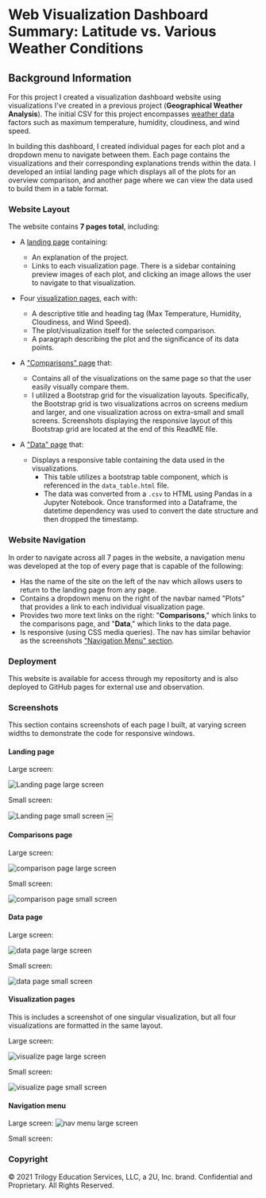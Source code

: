 # Web Visualization Dashboard Summary: Latitude vs. Various Weather Conditions

## Background Information

For this project I created a visualization dashboard website using visualizations I've created in a previous project (**Geographical Weather Analysis**). The initial CSV for this project encompasses [weather data](Resources/cities.csv) factors such as maximum temperature, humidity, cloudiness, and wind speed.

In building this dashboard, I created individual pages for each plot and a dropdown menu to navigate between them. Each page contains the visualizations and their corresponding explanations trends within the data. I developed an intiial landing page which displays all of the plots for an overview comparison, and another page where we can view the data used to build them in a table format.

### Website Layout

The website contains **7 pages total**, including:

* A [landing page](#landing-page) containing:
  * An explanation of the project.
  * Links to each visualization page. There is a sidebar containing preview images of each plot, and clicking an image allows the user to navigate to that visualization.

* Four [visualization pages](#visualization-pages), each with:
  * A descriptive title and heading tag (Max Temperature, Humidity, Cloudiness, and Wind Speed).
  * The plot/visualization itself for the selected comparison.
  * A paragraph describing the plot and the significance of its data points.

* A ["Comparisons" page](#comparisons-page) that:
  * Contains all of the visualizations on the same page so that the user easily visually compare them.
  * I utilized a Bootstrap grid for the visualization layouts. Specifically, the Bootstrap grid is two visualizations acrros on screens medium and larger, and one visualization across on extra-small and small screens. Screenshots displaying the responsive layout of this Bootstrap grid are located at the end of this ReadME file.
  

* A ["Data" page](#data-page) that:
  * Displays a responsive table containing the data used in the visualizations.
    * This table utilizes a bootstrap table component, which is referenced in the `data_table.html` file.
    * The data was converted from a `.csv` to HTML using Pandas in a Jupyter Notebook. Once transformed into a Dataframe, the datetime dependency was used to convert the date structure and then dropped the timestamp.

### Website Navigation

In order to navigate across all 7 pages in the website, a navigation menu was developed at the top of every page that is capable of the following:

* Has the name of the site on the left of the nav which allows users to return to the landing page from any page.
* Contains a dropdown menu on the right of the navbar named "Plots" that provides a link to each individual visualization page.
* Provides two more text links on the right: "**Comparisons**," which links to the comparisons page, and "**Data**," which links to the data page.
* Is responsive (using CSS media queries). The nav has similar behavior as the screenshots ["Navigation Menu" section](#navigation-menu).

### Deployment

This website is available for access through my repositorty and is also deployed to GitHub pages for external use and observation.

### Screenshots

This section contains screenshots of each page I built, at varying screen widths to demonstrate the code for responsive windows.

#### <a id="landing-page"></a>Landing page

Large screen:

![Landing page large screen](Images/landing_page_L.png)

Small screen:

![Landing page small screen](Images/landing_page_S.png)
￼

#### <a id="comparisons-page"></a>Comparisons page

Large screen:

![comparison page large screen](Images/comparisons_L.png)

Small screen:

![comparison page small screen](Images/comparisons_S.png)

#### <a id="data-page"></a>Data page

Large screen:

![data page large screen](Images/data_table_L.png)


Small screen:

![data page small screen](Images/data_table_S.png)

#### <a id="visualization-pages"></a>Visualization pages

This is includes a screenshot of one singular visualization, but all four visualizations are formatted in the same layout. 

Large screen:

![visualize page large screen](Images/visuals_L.png)

Small screen:

![visualize page small screen](Images/visuals_S.png)

#### <a id="navigation-menu"></a>Navigation menu

Large screen:
![nav menu large screen](Images/nav_menu_L.png)

Small screen:

### Copyright

© 2021 Trilogy Education Services, LLC, a 2U, Inc. brand. Confidential and Proprietary. All Rights Reserved.
